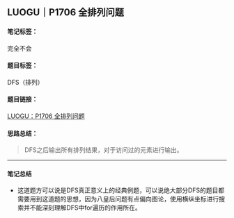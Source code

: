 ## LUOGU｜P1706 全排列问题 
#### 笔记标签：  
完全不会
#### 题目标签：  
DFS（排列）
#### 题目链接：  
[LUOGU：P1706 全排列问题 ](https://www.luogu.com.cn/problem/P1706)
#### 思路总结：  
>  DFS之后输出所有排列结果，对于访问过的元素进行输出。
***
#### 笔记总结
* 这道题方可以说是DFS真正意义上的经典例题，可以说绝大部分DFS的题目都需要用到这道题的思想，因为八皇后问题有点偏向图论，使用横纵坐标进行搜索并不能深刻理解DFS中for遍历的作用所在。
